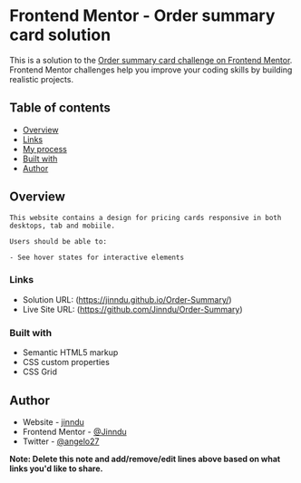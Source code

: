 # Frontend Mentor - Order summary card solution

This is a solution to the [Order summary card challenge on Frontend Mentor](https://www.frontendmentor.io/challenges/order-summary-component-QlPmajDUj). Frontend Mentor challenges help you improve your coding skills by building realistic projects. 

## Table of contents

- [Overview](#overview)
- [Links](#links)
- [My process](#my-process)
- [Built with](#built-with)
- [Author](#author)


## Overview
	This website contains a design for pricing cards responsive in both desktops, tab and mobiile.

	Users should be able to:

	- See hover states for interactive elements


### Links

- Solution URL: (https://jinndu.github.io/Order-Summary/)
- Live Site URL: (https://github.com/Jinndu/Order-Summary)


### Built with

- Semantic HTML5 markup
- CSS custom properties
- CSS Grid


## Author

- Website - [jinndu](https://jinndu.github.io/Order-Summary/)
- Frontend Mentor - [@Jinndu](https://www.frontendmentor.io/profile/Jinndu)
- Twitter - [@angelo27](https://www.twitter.com/angelo27)

**Note: Delete this note and add/remove/edit lines above based on what links you'd like to share.**

